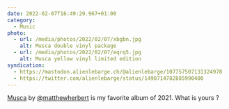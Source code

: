 ```yaml
---
date: 2022-02-07T16:49:29.967+01:00
category:
  - Music
photo:
  - url: /media/photos/2022/02/07/xbgbn.jpg
    alt: Musca double vinyl package
  - url: /media/photos/2022/02/07/eqrq5.jpg
    alt: Musca yellow vinyl limited edition
syndication:
  - https://mastodon.alienlebarge.ch/@alienlebarge/107757507131324978
  - https://twitter.com/alienlebarge/status/1490714782885990400
---
```

[Musca](http://matthewherbert.com/new-album-musca/ "Blog post about Musca’s release on matthewherbert.com") by [@matthewherbert](https://twitter.com/matthewherbert) is my favorite album of 2021.
What is yours ?

